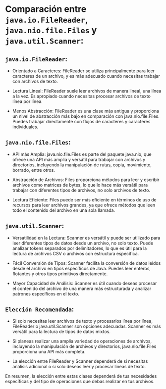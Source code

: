# Comparación entre `java.io.FileReader`, `java.nio.file.Files` y `java.util.Scanner`:

## `java.io.FileReader`:

- Orientado a Caracteres: FileReader se utiliza principalmente para leer caracteres de un archivo, y es más adecuado cuando necesitas trabajar con archivos de texto.

- Lectura Lineal: FileReader suele leer archivos de manera lineal, una línea a la vez. Es apropiado cuando necesitas procesar archivos de texto línea por línea.

- Menos Abstracción: FileReader es una clase más antigua y proporciona un nivel de abstracción más bajo en comparación con java.nio.file.Files. Puedes trabajar directamente con flujos de caracteres y caracteres individuales.

## `java.nio.file.Files`:

- API más Amplia: java.nio.file.Files es parte del paquete java.nio, que ofrece una API más amplia y versátil para trabajar con archivos y directorios, incluyendo la manipulación de rutas, copia, movimiento, borrado, entre otros.

- Abstracción de Archivos: Files proporciona métodos para leer y escribir archivos como matrices de bytes, lo que lo hace más versátil para trabajar con diferentes tipos de archivos, no solo archivos de texto.

- Lectura Eficiente: Files puede ser más eficiente en términos de uso de recursos para leer archivos grandes, ya que ofrece métodos que leen todo el contenido del archivo en una sola llamada.

## `java.util.Scanner`:

- Versatilidad en la Lectura: Scanner es versátil y puede ser utilizado para leer diferentes tipos de datos desde un archivo, no solo texto. Puede analizar tokens separados por delimitadores, lo que es útil para la lectura de archivos CSV o archivos con estructura específica.

- Fácil Conversión de Tipos: Scanner facilita la conversión de datos leídos desde el archivo en tipos específicos de Java. Puedes leer enteros, flotantes y otros tipos primitivos directamente.

- Mayor Capacidad de Análisis: Scanner es útil cuando deseas procesar el contenido del archivo de una manera más estructurada y analizar patrones específicos en el texto.

## `Elección Recomendada`:

- Si solo necesitas leer archivos de texto y procesarlos línea por línea, FileReader o java.util.Scanner son opciones adecuadas. Scanner es más versátil para la lectura de tipos de datos mixtos.

- Si planeas realizar una amplia variedad de operaciones de archivos, incluyendo la manipulación de archivos y directorios, java.nio.file.Files proporciona una API más completa.

- La elección entre FileReader y Scanner dependerá de si necesitas análisis adicional o si solo deseas leer y procesar líneas de texto.

En resumen, la elección entre estas clases dependerá de tus necesidades específicas y del tipo de operaciones que debas realizar en tus archivos.